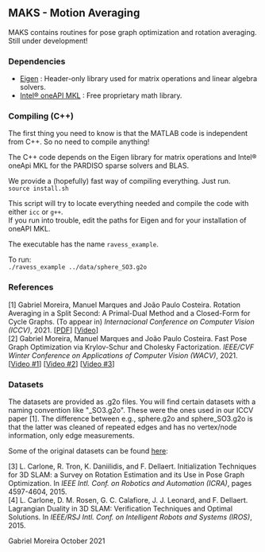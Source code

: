 ## MAKS - Motion Averaging
MAKS contains routines for pose graph optimization and rotation averaging. Still under development!

### Dependencies
* [Eigen](http://eigen.tuxfamily.org) : Header-only library used for matrix operations and linear algebra solvers.
* [Intel® oneAPI MKL](https://software.intel.com/content/www/us/en/develop/tools/oneapi/components/onemkl.html#gs.cq3i6h) : Free proprietary math library.

### Compiling (C++)
The first thing you need to know is that the MATLAB code is independent from C++. So no need to compile anything!  

The C++ code depends on the Eigen library for matrix operations and Intel® oneApi MKL for the PARDISO sparse solvers and BLAS.

We provide a (hopefully) fast way of compiling everything. Just run.   
`source install.sh`  

This script will try to locate everything needed and compile the code with either `icc` or `g++`.    
If you run into trouble, edit the paths for Eigen and for your installation of oneAPI MKL.  

The executable has the name `ravess_example`.  

To run:  
`./ravess_example ../data/sphere_SO3.g2o`  

### References
[1] Gabriel Moreira, Manuel Marques and João Paulo Costeira. Rotation Averaging in a Split Second: A Primal-Dual Method and a Closed-Form for Cycle Graphs. (To appear in) _Internacional Conference on Computer Vision (ICCV)_, 2021. [[PDF](https://arxiv.org/pdf/2109.08046.pdf)] [[Video](https://youtu.be/256Mk1ywGjw)]   
[2] Gabriel Moreira, Manuel Marques and João Paulo Costeira. Fast Pose Graph Optimization via Krylov-Schur and Cholesky Factorization. _IEEE/CVF Winter Conference on Applications of Computer Vision (WACV)_, 2021.  [[Video #1](https://youtu.be/lsKUetY8wkA)] [[Video #2](https://youtu.be/HVk9iLAoeN4)] [[Video #3](https://youtu.be/_S-KZcDL5Nw)]  

### Datasets

The datasets are provided as .g2o files. You will find certain datasets with a naming convention like "\_SO3.g2o". These were the ones used in our ICCV paper [1]. The difference between e.g., sphere.g2o and sphere_SO3.g2o is that the latter was cleaned of repeated edges and has no vertex/node information, only edge measurements. 

Some of the original datasets can be found [here](https://lucacarlone.mit.edu/datasets/):  

[3] L. Carlone, R. Tron, K. Daniilidis, and F. Dellaert. Initialization Techniques for 3D SLAM: a Survey on Rotation Estimation and its Use in Pose Graph Optimization. In _IEEE Intl. Conf. on Robotics and Automation (ICRA)_, pages 4597-4604, 2015.  
[4] L. Carlone, D. M. Rosen, G. C. Calafiore, J. J. Leonard, and F. Dellaert. Lagrangian Duality in 3D SLAM: Verification Techniques and Optimal Solutions. In _IEEE/RSJ Intl. Conf. on Intelligent Robots and Systems (IROS)_, 2015.  


Gabriel Moreira
October 2021

